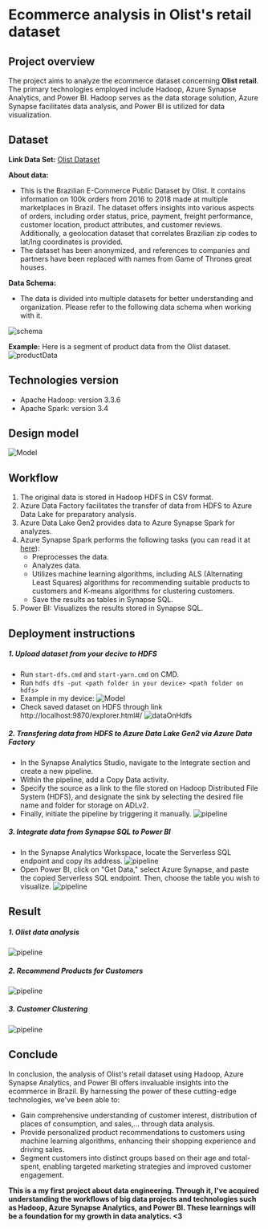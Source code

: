 # Ecommerce analysis in Olist's retail dataset
## Project overview
The project aims to analyze the ecommerce dataset concerning **Olist retail**. The primary technologies employed include Hadoop, Azure Synapse Analytics, and Power BI. Hadoop serves as the data storage solution, Azure Synapse facilitates data analysis, and Power BI is utilized for data visualization.


## Dataset
**Link Data Set:** [Olist Dataset](https://www.kaggle.com/datasets/olistbr/brazilian-ecommerce?select=product_category_name_translation.csv)

**About data:**
- This is the Brazilian E-Commerce Public Dataset by Olist. It contains information on 100k orders from 2016 to 2018 made at multiple marketplaces in Brazil. The dataset offers insights into various aspects of orders, including order status, price, payment, freight performance, customer location, product attributes, and customer reviews. Additionally, a geolocation dataset that correlates Brazilian zip codes to lat/lng coordinates is provided.
- The dataset has been anonymized, and references to companies and partners have been replaced with names from Game of Thrones great houses.

**Data Schema:**
- The data is divided into multiple datasets for better understanding and organization. Please refer to the following data schema when working with it.

![schema](picture/dataschema.png)

**Example:**
Here is a segment of product data from the Olist dataset.
![productData](picture/productData.png)

## Technologies version
- Apache Hadoop: version 3.3.6
- Apache Spark: version 3.4

## Design model
![Model](picture/ModelDesign.png)

## Workflow
1. The original data is stored in Hadoop HDFS in CSV format.
2. Azure Data Factory facilitates the transfer of data from HDFS to Azure Data Lake for preparatory analysis.
3. Azure Data Lake Gen2 provides data to Azure Synapse Spark for analyzes.
4. Azure Synapse Spark performs the following tasks (you can read it at [here](analysisInSynapse.ipynb)):
   - Preprocesses the data.
   - Analyzes data.
   - Utilizes machine learning algorithms, including ALS (Alternating Least Squares) algorithms for recommending suitable products to customers and K-means algorithms for clustering customers.
   - Save the results as tables in Synapse SQL.
5. Power BI: Visualizes the results stored in Synapse SQL.

## Deployment instructions
##### 1. Upload dataset from your decive to HDFS
- Run `start-dfs.cmd` and `start-yarn.cmd` on CMD.
- Run `hdfs dfs -put <path folder in your device> <path folder on hdfs>`
- Example in my device:
![Model](picture/uploadDataset.png)
- Check saved dataset on HDFS through link http://localhost:9870/explorer.html#/
![dataOnHdfs](picture/dataOnHdfs.png)

##### 2. Transfering data from HDFS to Azure Data Lake Gen2 via Azure Data Factory
- In the Synapse Analytics Studio, navigate to the Integrate section and create a new pipeline.
- Within the pipeline, add a Copy Data activity. 
- Specify the source as a link to the file stored on Hadoop Distributed File System (HDFS), and designate the sink by selecting the desired file name and folder for storage on ADLv2.
- Finally, initiate the pipeline by triggering it manually.
![pipeline](picture/pipeline.png)

##### 3. Integrate data from Synapse SQL to Power BI
- In the Synapse Analytics Workspace, locate the Serverless SQL endpoint and copy its address.
![pipeline](picture/linksqlserver.png)
- Open Power BI, click on "Get Data," select Azure Synapse, and paste the copied Serverless SQL endpoint. Then, choose the table you wish to visualize.
![pipeline](picture/connectPowerbi.png)

## Result
##### 1. Olist data analysis
![pipeline](picture/statistical.png)
##### 2. Recommend Products for Customers
![pipeline](picture/recommendProduct.png)
##### 3. Customer Clustering
![pipeline](picture/customerClustering.png)

## Conclude
In conclusion, the analysis of Olist's retail dataset using Hadoop, Azure Synapse Analytics, and Power BI offers invaluable insights into the ecommerce in Brazil. By harnessing the power of these cutting-edge technologies, we've been able to:
- Gain comprehensive understanding of customer interest, distribution of places of consumption, and sales,... through data analysis.
- Provide personalized product recommendations to customers using machine learning algorithms, enhancing their shopping experience and driving sales.
- Segment customers into distinct groups based on their age and total-spent, enabling targeted marketing strategies and improved customer engagement.

**This is a my first project about data engineering. Through it, I've acquired understanding the workflows of big data projects and technologies such as Hadoop, Azure Synapse Analytics, and Power BI. These learnings will be a foundation for my growth in data analytics. <3**